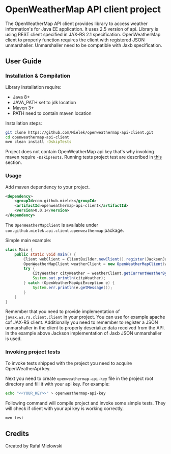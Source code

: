 # OpenWeatherMap API client project

The OpenWeatherMap API client provides library to access weather information's for Java EE application.
It uses 2.5 version of api. Library is using REST client specified in JAX-RS 2.1 specification.
OpenWeatherMap client to properly function requires the client with registered JSON unmarshaller.
Unmarshaller need to be compatible with Jaxb specification.

## User Guide

### Installation & Compilation
Library installation require:
- Java 8+
- JAVA_PATH set to jdk location
- Maven 3+
- PATH need to contain maven location

Installation steps:
```sh
git clone https://github.com/Mielek/openweathermap-api-client.git
cd openweathermap-api-client
mvn clean install -DskipTests
```
Project does not contain OpenWeatherMap api key that's why invoking maven require `-DskipTests`.
Running tests project test are described in [this](#invoking-project-tests) section.

### Usage

Add maven dependency to your project.

```xml
<dependency>
    <groupId>com.github.mielek</groupId>
    <artifactId>openweathermap-api-client</artifactId>
    <version>0.0.1</version>
</dependency>
```

The `OpenWeatherMapClient` is available under `com.github.mielek.api.client.openweathermap` package.

Simple main example:
```java
class Main {
    public static void main() {
        Client webClient = ClientBuilder.newClient().register(JacksonJaxbJsonProvider.class);
        OpenWeatherMapClient weatherClient = new OpenWeatherMapClient(webClient, "<<YOUR_API_KEY>>");
        try {
            CityWeather cityWeather = weatherClient.getCurrentWeatherByCity("New York");
            System.out.println(cityWeather);
        } catch (OpenWeatherMapApiException e) {
            System.err.println(e.getMessage());
        }
    }
}
```
Remember that you need to provide implementation of `javax.ws.rs.client.Client` in your project.
You can use for example apache cxf JAX-RS client.
Additionally you need to remember to register a JSON unmarshaller in the client to properly deserialize data received from the API.
In the example above Jackson implementation of Jaxb JSON unmarshaller is used.

### Invoking project tests

To invoke tests shipped with the project you need to acquire OpenWeatherApi key.

Next you need to create `openweathermap-api-key` file in the project root directory and fill it with your api key. For example:

```sh
echo "<<YOUR_KEY>>" > openweathermap-api-key
```

Following command will compile project and invoke some simple tests.
They will check if client with your api key is working correctly.

```sh
mvn test
```

## Credits

Created by Rafal Mielowski